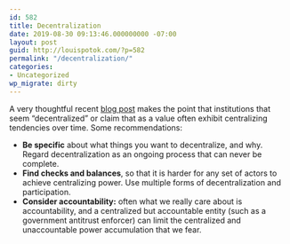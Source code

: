 ```yaml
---
id: 582
title: Decentralization
date: 2019-08-30 09:13:46.000000000 -07:00
layout: post
guid: http://louispotok.com/?p=582
permalink: "/decentralization/"
categories:
- Uncategorized
wp_migrate: dirty
---
```

A very thoughtful recent [blog post](https://hackernoon.com/decentralizing-everything-never-seems-to-work-2bb0461bd168) makes the point that institutions that seem &#8220;decentralized&#8221; or claim that as a value often exhibit centralizing tendencies over time. Some recommendations:

  * **Be specific** about what things you want to decentralize, and why. Regard decentralization as an ongoing process that can never be complete.
  * **Find checks and balances**, so that it is harder for any set of actors to achieve centralizing power. Use multiple forms of decentralization and participation.
  * **Consider accountability:** often what we really care about is accountability, and a centralized but accountable entity (such as a government antitrust enforcer) can limit the centralized and unaccountable power accumulation that we fear.